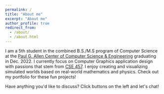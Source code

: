 ```yaml
---
permalink: /
title: "About me"
excerpt: "About me"
author_profile: true
redirect_from:
  - /about/
  - /about.html
---
```


I am a 5th student in the combined B.S./M.S program of Computer Science at the [Paul G. Allen Center of Computer Science & Engineering](https://www.cs.washington.edu/) graduating in Dec. 2022. I currently focus on Computer Graphics application design with passions that stem from [CSE 457](https://courses.cs.washington.edu/courses/cse457/). I enjoy creating and visualizing simulated worlds based on real-world mathematics and physics. Check out my portfolio for these fun projects!

Have anything you'd like to discuss? Click buttons on the left and let's chat!
